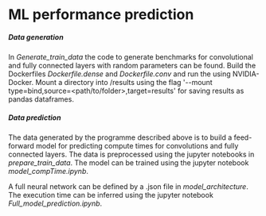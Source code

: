 # ML performance prediction

##### Data generation
In *Generate_train_data* the code to generate benchmarks for convolutional and fully connected layers with random parameters can be found. Build the Dockerfiles *Dockerfile.dense* and *Dockerfile.conv* and run the using NVIDIA-Docker. Mount a directory into /results using the flag
'--mount type=bind,source=<path/to/folder>,target=results'
for saving results as pandas dataframes.


##### Data prediction
The data generated by the programme described above is to build a feed-forward model for predicting compute times for convolutions and fully connected layers. The data is preprocessed using the jupyter notebooks in *prepare_train_data*. The model can be trained using the jupyter notebook *model_compTime.ipynb*.

A full neural network can be defined by a .json file in *model_architecture*. The execution time can be inferred using the jupyter notebook *Full_model_prediction.ipynb*.
